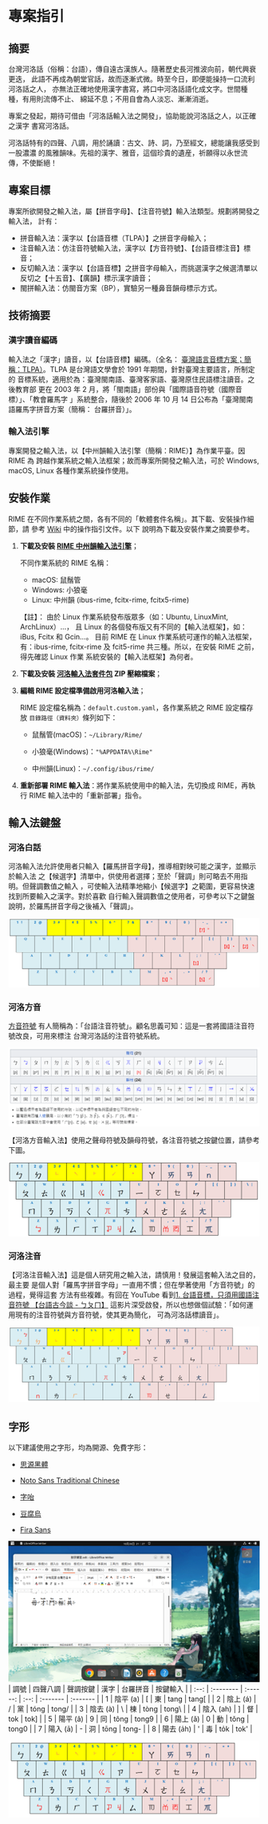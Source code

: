 # 專案指引

## 摘要

台灣河洛話（俗稱：台語），傳自遠古漢族人。隨著歷史長河推波向前，朝代興衰更迭，
此語不再成為朝堂官話，故而逐漸式微。時至今日，即便能操持一口流利河洛話之人，
亦無法正確地使用漢字書寫，將口中河洛話語化成文字。世間種種，有用則流傳不止、
綿延不息；不用自會為人淡忘、漸漸消逝。

專案之發起，期待可借由「河洛話輸入法之開發」，協助能說河洛話之人，以正確之漢字
書寫河洛話。

河洛話特有的四聲、八調，用於誦讀：古文、詩、詞，乃至經文，總能讓我感受到一股濃濃
的風雅韻味。先祖的漢字、雅音，這個珍貴的遺産，祈願得以永世流傳，不使斷絕！

## 專案目標

專案所欲開發之輸入法，屬【拼音字母】、【注音符號】輸入法類型。規劃將開發之輸入法，
計有：

- 拼音輸入法：漢字以【台語音標（TLPA）】之拼音字母輸入；
- 注音輸入法：仿注音符號輸入法，漢字以【方音符號】、【台語音標注音】標音；
- 反切輸入法：漢字以【台語音標】之拼音字母輸入，而挑選漢字之候選清單以反切之【十五音】、【廣韻】標示漢字讀音；
- 閩拼輸入法：仿閩音方案（BP），實驗另一種鼻音韻母標示方式。

## 技術摘要

### 漢字讀音編碼

輸入法之「漢字」讀音，以【台語音標】編碼。（全名：
[臺灣語言音標方案；簡稱：TLPA）](https://zh.wikipedia.org/zh-tw/%E8%87%BA%E7%81%A3%E8%AA%9E%E8%A8%80%E9%9F%B3%E6%A8%99%E6%96%B9%E6%A1%88)。TLPA 是台灣語文學會於 1991 年期間，針對臺灣主要語言，所制定的
音標系統，適用於為：臺灣閩南語、臺灣客家語、臺灣原住民語標注讀音。之後教育部
更在 2003 年 2 月，將「閩南語」部份與「國際語音符號（國際音標）」、「教會羅馬字
」系統整合，隨後於 2006 年 10 月 14 日公布為「臺灣閩南語羅馬字拼音方案（簡稱：
台羅拼音）」。

### 輸入法引擎

專案開發之輸入法，以【中州韻輸入法引擎（簡稱：RIME）】為作業平臺。因 RIME 為
跨越作業系統之輸入法框架；故而專案所開發之輸入法，可於 Windows, macOS, Linux 
各種作業系統操作使用。

## 安裝作業

RIME 在不同作業系統之間，各有不同的「軟體套件名稱」。其下載、安裝操作細節，請
參考 [Wiki](https://github.com/AlanJui/rime-tlpa/wiki) 中的操作指引文件。以下
說明為下載及安裝作業之摘要參考。

1. **下載及安裝 [RIME 中州韻輸入法引擎](http://rime.im)**；

   不同作業系統的 RIME 名稱：

   - macOS: 鼠鬚管
   - Windows: 小狼毫
   - Linux: 中州韻 (ibus-rime, fcitx-rime, fcitx5-rime)


   【註】： 由於 Linux 作業系統發布版眾多（如：Ubuntu, LinuxMint, ArchLinux）...，
            且 Linux 的各個發布版又有不同的【輸入法框架】，如：iBus, Fcitx 和 Gcin...。
            目前 RIME 在 Linux 作業系統可運作的輸入法框架，有：ibus-rime, fcitx-rime
            及 fcit5-rime 共三種。所以，在安裝 RIME 之前，得先確認 Linux 作業
            系統安裝的【輸入法框架】為何者。

2. **下載及安裝 [河洛輸入法套件包](https://github.com/AlanJui/rime-taigi/releases) 
ZIP 壓縮檔案**；

3. **編輯 RIME 設定檔準備啟用河洛輸入法**；

   RIME 設定檔名稱為：`default.custom.yaml`，各作業系統之 RIME 設定檔存放
   `目錄路徑（資料夾）`條列如下：

   - 鼠鬚管(macOS)：`~/Library/Rime/`

   - 小狼毫(Windows)：`"%APPDATA%\Rime"`

   - 中州韻(Linux)：`~/.config/ibus/rime/`

4. **重新部署 RIME 輸入法**：將作業系統使用中的輸入法，先切換成 RIME，再執行 RIME
   輸入法中的「重新部署」指令。

## 輸入法鍵盤

### 河洛白話

河洛輸入法允許使用者只輸入【羅馬拼音字母】，推導相對映可能之漢字，並顯示於輸入法
之【候選字】清單中，供使用者選擇；至於「聲調」則可略去不用指明。但聲調數值之輸入
，可使輸入法精準地縮小【候選字】之範圍，更容易快速找到所要輸入之漢字。對於喜歡
自行輸入聲調數值之使用者，可參考以下之鍵盤說明，於羅馬拼音字母之後補入「聲調」。

![聲調鍵盤](./docs/static/img/keymap_tlpa_peh_ue.png)

### 河洛方音

[方音符號](https://zh.wikipedia.org/zh-tw/%E8%87%BA%E7%81%A3%E6%96%B9%E9%9F%B3%E7%AC%A6%E8%99%9F)
有人簡稱為：「台語注音符號」。顧名思義可知：這是一套將國語注音符號改良，可用來標注
台灣河洛話的注音符號系統。

![方音符號表](./docs/static/img/hong_im_fu_ho_piau.png)

【河洛方音輸入法】使用之聲母符號及韻母符號，各注音符號之按鍵位置，請參考下圖。

![方音符號鍵盤](./docs/static/img/keymap_tlpa_fong_im.png)

### 河洛注音

【河洛注音輸入法】這是個人研究用之輸入法，請慎用！發展這套輸入法之目的，最主要
是個人對「羅馬字拼音字母」一直用不慣；但在學著使用「方音符號」的過程，覺得這套
方法有些複雜。有回在 YouTube 看到[1. 台語音標，只須用國語注音符號 【台語古今談 - ㄅㄆㄇ】](https://www.youtube.com/watch?v=EEndKSmeG5I)
這影片深受啟發，所以也想做個試驗：「如何運用現有的注音符號與方音符號，使其更為簡化，
可為河洛話標讀音」。

![注音符號鍵盤](./docs/static/img/keymap_tlpa_cu_im.png)

## 字形

以下建議使用之字形，均為開源、免費字形：

- [思源黑體](https://github.com/adobe-fonts/source-han-sans)

- [Noto Sans Traditional Chinese](https://fonts.google.com/noto/specimen/Noto+Sans+TC)

- [字咍](https://github.com/ButTaiwan/taigivs/releases)

- [豆腐烏](https://github.com/glll4678/tshiuthau)

- [Fira Sans](https://github.com/mozilla/Fira)

![操作畫面](./docs/static/img/rime-taigi.png)
| 調號 | 四聲八調 | 聲調按鍵 | 漢字 | 台羅拼音 | 按鍵輸入 |
| :--: | :-------- | :------: | :--: | :------- | :------- |
| 1 | 陰平 (a) | [ | 東 | tang | tang[ |
| 2 | 陰上 (á) | / | 黨 | tóng | tong/ |
| 3 | 陰去 (à) | \ | 棟 | tòng | tong\ |
| 4 | 陰入 (ah) | ] | 督 | tok | tok] |
| 5 | 陽平 (â) | 9 | 同 | tông | tong9 |
| 6 | 陽上 (ǎ) | 0 | 動 | tǒng | tong0 |
| 7 | 陽入 (ā) | - | 洞 | tōng | tong- |
| 8 | 陽去 (a̍h) | ' | 毒 | to̍k | tok' |

![注音符號鍵盤](./docs/static/img/keyboard.png)


